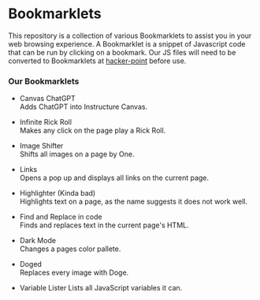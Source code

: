 # Bookmarklets

This repository is a collection of various Bookmarklets to assist you in your web browsing experience.
A Bookmarklet is a snippet of Javascript code that can be run by clicking on a bookmark.
Our JS files will need to be converted to Bookmarklets at [hacker-point](https://hacker-point.com/projects/bookmarklets/maker/) before use.

### Our Bookmarklets

- Canvas ChatGPT  
  Adds ChatGPT into Instructure Canvas.
  
- Infinite Rick Roll  
  Makes any click on the page play a Rick Roll.
  
- Image Shifter  
  Shifts all images on a page by One.
  
- Links  
  Opens a pop up and displays all links on the current page.
  
- Highlighter (Kinda bad)  
  Highlights text on a page, as the name suggests it does not work well.
  
- Find and Replace in code  
  Finds and replaces text in the current page's HTML.

- Dark Mode  
  Changes a pages color pallete.

- Doged  
  Replaces every image with Doge.

- Variable Lister
  Lists all JavaScript variables it can.
